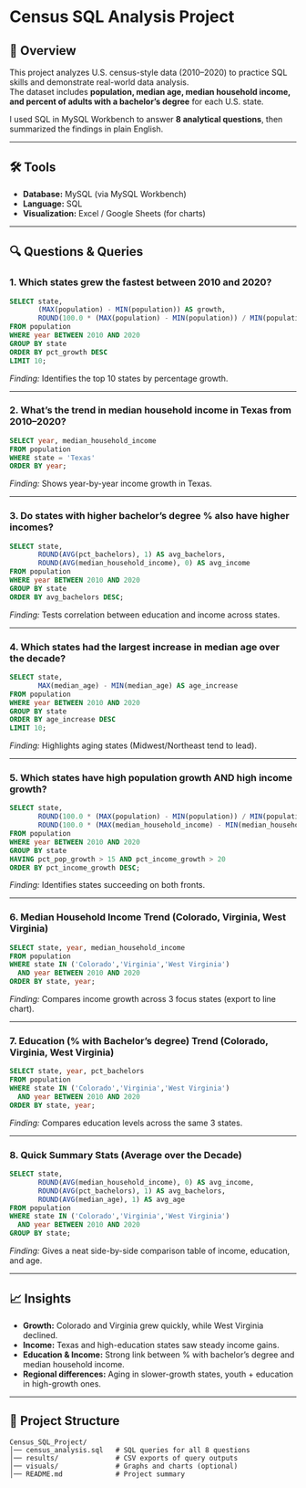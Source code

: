 # Census SQL Analysis Project

## 📌 Overview
This project analyzes U.S. census-style data (2010–2020) to practice SQL skills and demonstrate real-world data analysis.  
The dataset includes **population, median age, median household income, and percent of adults with a bachelor’s degree** for each U.S. state.  

I used SQL in MySQL Workbench to answer **8 analytical questions**, then summarized the findings in plain English.  

---

## 🛠️ Tools
- **Database:** MySQL (via MySQL Workbench)  
- **Language:** SQL  
- **Visualization:** Excel / Google Sheets (for charts)  

---

## 🔍 Questions & Queries  

### 1. Which states grew the fastest between 2010 and 2020?  
```sql
SELECT state,
       (MAX(population) - MIN(population)) AS growth,
       ROUND(100.0 * (MAX(population) - MIN(population)) / MIN(population), 2) AS pct_growth
FROM population
WHERE year BETWEEN 2010 AND 2020
GROUP BY state
ORDER BY pct_growth DESC
LIMIT 10;
```
*Finding:* Identifies the top 10 states by percentage growth.  

---

### 2. What’s the trend in median household income in Texas from 2010–2020?  
```sql
SELECT year, median_household_income
FROM population
WHERE state = 'Texas'
ORDER BY year;
```
*Finding:* Shows year-by-year income growth in Texas.  

---

### 3. Do states with higher bachelor’s degree % also have higher incomes?  
```sql
SELECT state,
       ROUND(AVG(pct_bachelors), 1) AS avg_bachelors,
       ROUND(AVG(median_household_income), 0) AS avg_income
FROM population
WHERE year BETWEEN 2010 AND 2020
GROUP BY state
ORDER BY avg_bachelors DESC;
```
*Finding:* Tests correlation between education and income across states.  

---

### 4. Which states had the largest increase in median age over the decade?  
```sql
SELECT state,
       MAX(median_age) - MIN(median_age) AS age_increase
FROM population
WHERE year BETWEEN 2010 AND 2020
GROUP BY state
ORDER BY age_increase DESC
LIMIT 10;
```
*Finding:* Highlights aging states (Midwest/Northeast tend to lead).  

---

### 5. Which states have high population growth AND high income growth?  
```sql
SELECT state,
       ROUND(100.0 * (MAX(population) - MIN(population)) / MIN(population), 2) AS pct_pop_growth,
       ROUND(100.0 * (MAX(median_household_income) - MIN(median_household_income)) / MIN(median_household_income), 2) AS pct_income_growth
FROM population
WHERE year BETWEEN 2010 AND 2020
GROUP BY state
HAVING pct_pop_growth > 15 AND pct_income_growth > 20
ORDER BY pct_income_growth DESC;
```
*Finding:* Identifies states succeeding on both fronts.  

---

### 6. Median Household Income Trend (Colorado, Virginia, West Virginia)  
```sql
SELECT state, year, median_household_income
FROM population
WHERE state IN ('Colorado','Virginia','West Virginia')
  AND year BETWEEN 2010 AND 2020
ORDER BY state, year;
```
*Finding:* Compares income growth across 3 focus states (export to line chart).  

---

### 7. Education (% with Bachelor’s degree) Trend (Colorado, Virginia, West Virginia)  
```sql
SELECT state, year, pct_bachelors
FROM population
WHERE state IN ('Colorado','Virginia','West Virginia')
  AND year BETWEEN 2010 AND 2020
ORDER BY state, year;
```
*Finding:* Compares education levels across the same 3 states.  

---

### 8. Quick Summary Stats (Average over the Decade)  
```sql
SELECT state,
       ROUND(AVG(median_household_income), 0) AS avg_income,
       ROUND(AVG(pct_bachelors), 1) AS avg_bachelors,
       ROUND(AVG(median_age), 1) AS avg_age
FROM population
WHERE state IN ('Colorado','Virginia','West Virginia')
  AND year BETWEEN 2010 AND 2020
GROUP BY state;
```
*Finding:* Gives a neat side-by-side comparison table of income, education, and age.  

---

## 📈 Insights
- **Growth:** Colorado and Virginia grew quickly, while West Virginia declined.  
- **Income:** Texas and high-education states saw steady income gains.  
- **Education & Income:** Strong link between % with bachelor’s degree and median household income.  
- **Regional differences:** Aging in slower-growth states, youth + education in high-growth ones.  

---

## 📂 Project Structure
```
Census_SQL_Project/
│── census_analysis.sql   # SQL queries for all 8 questions
│── results/              # CSV exports of query outputs
│── visuals/              # Graphs and charts (optional)
│── README.md             # Project summary
```
